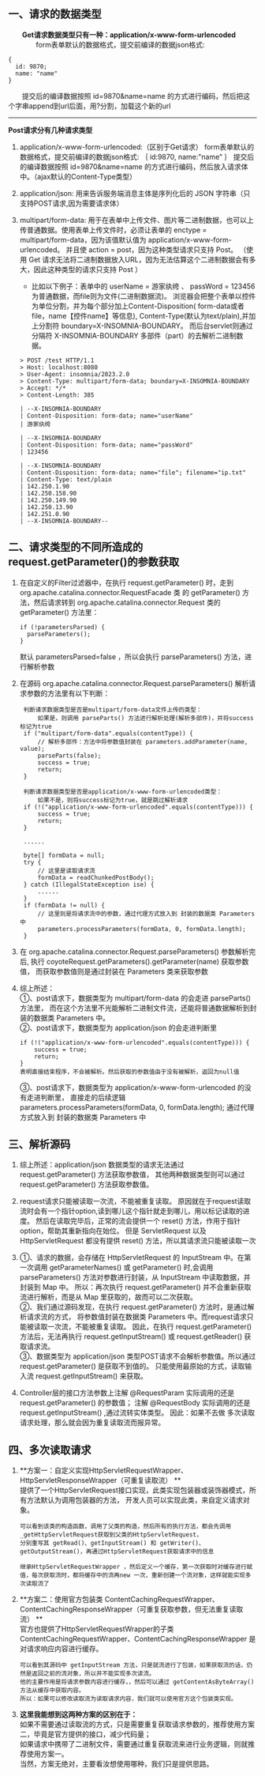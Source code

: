 ## 一、请求的数据类型

&emsp;&emsp;**Get请求数据类型只有一种：application/x-www-form-urlencoded**  
&emsp;&emsp;&emsp;&emsp;form表单默认的数据格式，提交前编译的数据json格式:

  ```
  {
    id: 9870;
    name: "name"
  }
  ```

&emsp;&emsp;提交后的编译数据按照 id=9870&name=name
的方式进行编码，然后把这个字串append到url后面，用?分割，加载这个新的url

---

**Post请求分有几种请求类型**

1. application/x-www-form-urlencoded:（区别于Get请求）
   form表单默认的数据格式，提交前编译的数据json格式:
   ｛
   id:9870,
   name:"name"
   ｝
   提交后的编译数据按照 id=9870&name=name
   的方式进行编码，然后放入请求体中。（ajax默认的Content-Type类型）
2. application/json:  用来告诉服务端消息主体是序列化后的 JSON
   字符串（只支持POST请求,因为需要请求体）
3. multipart/form-data:
   用于在表单中上传文件、图片等二进制数据，也可以上传普通数据。使用表单上传文件时，必须让表单的
   enctype = multipart/form-data，因为该值默认值为
   application/x-www-form-urlencoded。
   并且使 action = post，因为这种类型请求只支持 Post。
   （使用 Get 请求无法将二进制数据放入URL，因为无法估算这个二进制数据会有多大，因此这种类型的请求只支持
   Post ）

	- 比如以下例子：表单中的 userName = 游家纨绔 、 passWord = 123456
	  为普通数据，而file则为文件(二进制数据流)。
	  浏览器会把整个表单以控件为单位分割，并为每个部分加上Content-Disposition(
	  form-data或者file，name【控件name】等信息),
	  Content-Type(默认为text/plain),并加上分割符 boundary=X-INSOMNIA-BOUNDARY。
	  而后台servlet则通过分隔符 X-INSOMNIA-BOUNDARY 多部件（part）的去解析二进制数据。
    ```
	> POST /test HTTP/1.1
	> Host: localhost:8080
	> User-Agent: insomnia/2023.2.0
	> Content-Type: multipart/form-data; boundary=X-INSOMNIA-BOUNDARY
	> Accept: */*
	> Content-Length: 385

	| --X-INSOMNIA-BOUNDARY
	| Content-Disposition: form-data; name="userName"
	| 游家纨绔

	| --X-INSOMNIA-BOUNDARY
	| Content-Disposition: form-data; name="passWord"
	| 123456

	| --X-INSOMNIA-BOUNDARY
	| Content-Disposition: form-data; name="file"; filename="ip.txt"
	| Content-Type: text/plain
	| 142.250.1.90
	| 142.250.158.90
	| 142.250.149.90
	| 142.250.13.90
	| 142.251.0.90
	| --X-INSOMNIA-BOUNDARY--
	```

## 二、请求类型的不同所造成的request.getParameter()的参数获取

1. 在自定义的Filter过滤器中，在执行 request.getParameter() 时，走到
   org.apache.catalina.connector.RequestFacade 类
   的 getParameter() 方法，然后请求转到 org.apache.catalina.connector.Request 类的
   getParameter() 方法里：
   ```
   if (!parametersParsed) {
	 parseParameters();
   }
   ```
   默认 parametersParsed=false ，所以会执行 parseParameters() 方法，进行解析参数

2. 在源码 org.apache.catalina.connector.Request.parseParameters()
   解析请求参数的方法里有以下判断：

        判断请求数据类型是否是multipart/form-data文件上传的类型：
            如果是，则调用 parseParts() 方法进行解析处理(解析多部件)，并将success标记为true
        if ("multipart/form-data".equals(contentType)) {
            // 解析多部件：方法中将参数值封装在 parameters.addParameter(name, value);
            parseParts(false);
            success = true;
            return;
        }

        判断请求数据类型是否是application/x-www-form-urlencoded类型：
            如果不是，则将success标记为true，就是跳过解析请求
        if (!("application/x-www-form-urlencoded".equals(contentType))) {
            success = true;
            return;
        }

        ......

        byte[] formData = null;
        try {
            // 这里是读取请求流
            formData = readChunkedPostBody();
        } catch (IllegalStateException ise) {
            ......
        }
        if (formData != null) {
            // 这里则是将请求流中的参数，通过代理方式放入到 封装的数据类 Parameters 中
            parameters.processParameters(formData, 0, formData.length);
        }

3. 在 org.apache.catalina.connector.Request.parseParameters() 参数解析完后,
   执行 coyoteRequest.getParameters().getParameter(name) 获取参数值，
   而获取参数值则是通过封装在 Parameters 类来获取参数

4. 综上所述：  
   ①、post请求下，数据类型为 multipart/form-data 的会走进 parseParts() 方法里，
   而在这个方法里不光能解析二进制文件流，还能将普通数据解析到封装的数据类
   Parameters 中。  
   ②、post请求下，数据类型为 application/json 的会走进判断里
      ```
	  if (!("application/x-www-form-urlencoded".equals(contentType))) {
		  success = true;
		  return;
	  }
	  表明直接结束程序，不会被解析。然后获取的参数值由于没有被解析，返回为null值  
	  ```
   ③、post请求下，数据类型为 application/x-www-form-urlencoded 的没有走进判断里，
   直接走的后续逻辑 parameters.processParameters(formData, 0, formData.length);
   通过代理方式放入到 封装的数据类 Parameters 中

## 三、解析源码

1. 综上所述：application/json 数据类型的请求无法通过 request.getParameter()
   方法获取参数值，
   其他两种数据类型则可以通过 request.getParameter() 方法获取参数值。

2. request请求只能被读取一次流，不能被重复读取。
   原因就在于request读取流时会有一个指针option,读到哪儿这个指针就走到哪儿，用以标记读取的进度。
   然后在读取完毕后，正常的流会提供一个 reset() 方法，作用于指针option，帮助其重新指向在始位。
   但是 ServletRequest 以及 HttpServletRequest 都没有提供 reset()
   方法，所以其请求流只能被读取一次

3. ①、请求的数据，会存储在 HttpServletRequest 的 InputStream 中。在第一次调用
   getParameterNames()
   或 getParameter() 时,会调用 parseParameters() 方法对参数进行封装，从
   InputStream 中读取数据，并封装到 Map 中。
   所以：再次执行 request.getParameter() 并不会重新获取流进行解析，而是从 Map
   里获取的，故而可以二次获取。  
   ②、我们通过源码发现，在执行 request.getParameter() 方法时，是通过解析请求流的方式，
   将参数值封装在数据类 Parameters 中。而request请求只能被读取一次流，不能被重复读取。
   因此，在执行 request.getParameter() 方法后，无法再执行 request.getInputStream()
   或 request.getReader() 获取请求流。  
   ③、数据类型为 application/json 类型POST请求不会解析参数值。所以通过
   request.getParameter() 是获取不到值的。
   只能使用最原始的方式，读取输入流 request.getInputStream() 来获取。

4. Controller层的接口方法参数上注解 @RequestParam 实际调用的还是
   request.getParameter() 的参数值；
   注解 @RequestBody 实际调用的还是 request.getInputStream() ,通过流转实体类型。
   因此：如果不去做 多次读取请求处理，那么就会因为重复读取流而报异常。

## 四、多次读取请求

1. **方案一：自定义实现HttpServletRequestWrapper、HttpServletResponseWrapper（可重复读取流）
   **  
   提供了一个HttpServletRequest接口实现，此类实现包装器或装饰器模式，所有方法默认为调用包装器的方法，
   开发人员可以实现此类，来自定义请求对象。

       可以看到该类的构造函数，调用了父类的构造，然后所有的执行方法，都会先调用_getHttpServletRequest获取到父类的HttpServletRequest，
       分别重写其 getRead()、getInputStream() 和 getWriter()、getOutputStream()，再通过HttpServletRequest获取请求中的信息

       继承HttpServletRequestWrapper ，然后定义一个缓存，第一次获取时对缓存进行赋值，每次获取流时，都将缓存中的流再new 一次，重新创建一个流对象，这样就能实现多次读取流了

2. **方案二：使用官方包装类
   ContentCachingRequestWrapper、ContentCachingResponseWrapper（可重复获取参数，但无法重复读取流）
   **  
   官方也提供了HttpServletRequestWrapper的子类
   ContentCachingRequestWrapper、ContentCachingResponseWrapper 是对请求响应内容进行缓存。

       可以看到其源码中 getInputStream 方法，只是就流进行了包装，如果获取流的话，仍然是返回之前的流对象，所以并不能实现多次读流。
       他的主要作用是将请求参数内容进行缓存，，然后可以通过 getContentAsByteArray() 方法从缓存中获取内容。
       所以：如果可以修改读取流为读取请求内容，我们就可以使用官方这个包装类实现。


3. **这里我能想到这两种方案的区别在于：**  
   如果不需要通过读取流的方式，只是需要重复获取请求参数的，推荐使用方案二，毕竟是官方提供的接口，减少代码量；  
   如果请求中携带了二进制文件，需要通过重复获取流来进行业务逻辑，则就推荐使用方案一。  
   当然，方案无绝对，主要看汝想使用哪种，我们只是提供思路。
